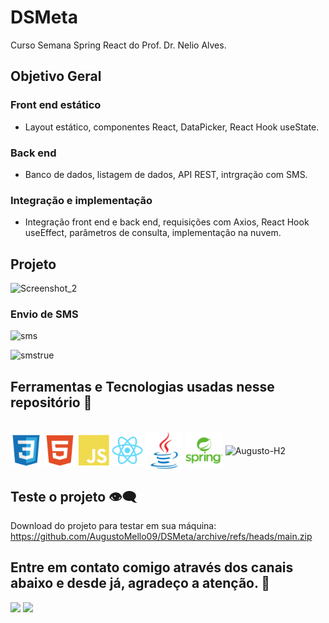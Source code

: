 # DSMeta

Curso Semana Spring React do Prof. Dr. Nelio Alves.

## Objetivo Geral

### __Front end estático__
- Layout estático, componentes React, DataPicker, React Hook useState.

### __Back end__
- Banco de dados, listagem de dados, API REST, intrgração com SMS.


### __Integração e implementação__
- Integração front end e back end, requisições com Axios, React Hook useEffect, parâmetros de consulta, implementação na nuvem.

## Projeto


![Screenshot_2](https://user-images.githubusercontent.com/101072311/202735216-f7b6992f-f207-4806-8a80-e54654b5b9c6.png)

### Envio de SMS

![sms](https://user-images.githubusercontent.com/101072311/202735764-a597c97b-066a-4abb-aafd-685b930f6031.png)

![smstrue](https://user-images.githubusercontent.com/101072311/202738686-8bed199e-3d67-4e8f-acb4-dcf678ff7f3e.png)

## Ferramentas e Tecnologias usadas nesse repositório 🧱
<div style="display: inline_block"><br>

<img align="center" alt="Augusto-CSS" height="50" width="50" src="https://raw.githubusercontent.com/devicons/devicon/1119b9f84c0290e0f0b38982099a2bd027a48bf1/icons/css3/css3-original.svg">
<img align="center" alt="Augusto-HTML" height="50" width="50" src="https://raw.githubusercontent.com/devicons/devicon/1119b9f84c0290e0f0b38982099a2bd027a48bf1/icons/html5/html5-plain.svg">
<img align="center" alt="Augusto-JAVASCRIP" height="50" width="50" src="https://raw.githubusercontent.com/devicons/devicon/1119b9f84c0290e0f0b38982099a2bd027a48bf1/icons/javascript/javascript-plain.svg">
<img align="center" alt="Augusto-REACT" height="50" width="50" src="https://raw.githubusercontent.com/devicons/devicon/1119b9f84c0290e0f0b38982099a2bd027a48bf1/icons/react/react-original.svg">
<img align="center" alt="Augusto-Java" height="60" width="60" src=https://github.com/devicons/devicon/blob/master/icons/java/java-original.svg >
<img align="center" alt="Augusto-SpringBoot" height="60" width="60" src="https://raw.githubusercontent.com/devicons/devicon/1119b9f84c0290e0f0b38982099a2bd027a48bf1/icons/spring/spring-original-wordmark.svg">
<img align="center" alt="Augusto-H2" height="50" width="50" src="https://user-images.githubusercontent.com/101072311/200666111-2e4878bb-7d5c-4103-a159-fd00d0855a5d.png">

</div>    

## Teste o projeto 👁‍🗨

Download do projeto para testar em sua máquina: https://github.com/AugustoMello09/DSMeta/archive/refs/heads/main.zip

## Entre em contato comigo através dos canais abaixo e desde já, agradeço a atenção. 🤝


<div>

  <a href="https://www.linkedin.com/in/jos%C3%A9-augusto-794a94234/" target="_blank"><img src="https://img.shields.io/badge/-LinkedIn-%230077B5?style=for-the-badge&logo=linkedin&logoColor=white" target="_blank"></a>
  <a href="mailto:joseaugusto.Mello01@gmail.com" target="_blank"><img src="https://img.shields.io/badge/Gmail-D14836?style=for-the-badge&logo=gmail&logoColor=white" target="_blank"></a>

  </div>
